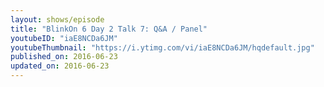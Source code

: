 ```yaml
---
layout: shows/episode
title: "BlinkOn 6 Day 2 Talk 7: Q&A / Panel"
youtubeID: "iaE8NCDa6JM"
youtubeThumbnail: "https://i.ytimg.com/vi/iaE8NCDa6JM/hqdefault.jpg"
published_on: 2016-06-23
updated_on: 2016-06-23
---
```



